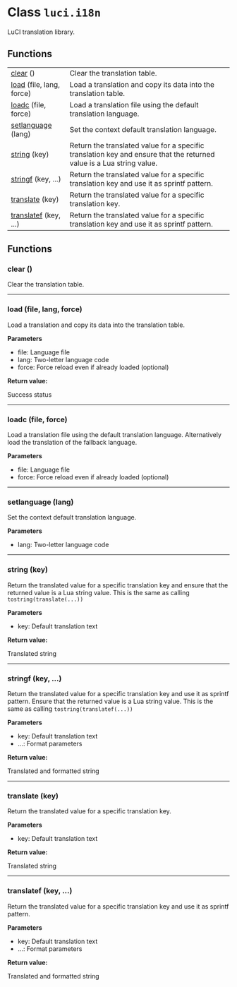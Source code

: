 # Class `luci.i18n`

LuCI translation library.

## Functions

|                                                   |                                                                                                                      |
| -                                                 | -                                                                                                                    |
| [clear](#clear) ()                                | Clear the translation table.                                                                                         |
| [load](#load-file-lang-force) (file, lang, force) | Load a translation and copy its data into the translation table.                                                     |
| [loadc](#loadc-file-force) (file, force)          | Load a translation file using the default translation language.                                                      |
| [setlanguage](#setlanguage-lang) (lang)           | Set the context default translation language.                                                                        |
| [string](#string-key) (key)                       | Return the translated value for a specific translation key and ensure that the returned value is a Lua string value. |
| [stringf](#stringf-key) (key, ...)                | Return the translated value for a specific translation key and use it as sprintf pattern.                            |
| [translate](#translate-key) (key)                 | Return the translated value for a specific translation key.                                                          |
| [translatef](#translatef-key) (key, ...)          | Return the translated value for a specific translation key and use it as sprintf pattern.                            |

## Functions

### clear ()

Clear the translation table.

---
### load (file, lang, force)

Load a translation and copy its data into the translation table.

**Parameters**

- file: Language file
- lang: Two-letter language code
- force: Force reload even if already loaded (optional)

**Return value:**

Success status

---
### loadc (file, force)

Load a translation file using the default translation language. Alternatively load the translation of the fallback language.

**Parameters**

- file: Language file
- force: Force reload even if already loaded (optional)

---
### setlanguage (lang)

Set the context default translation language.

**Parameters**

- lang: Two-letter language code

---
### string (key)

Return the translated value for a specific translation key and ensure that the returned value is a Lua string value. This is the same as calling `tostring(translate(...))`

**Parameters**

- key: Default translation text

**Return value:**

Translated string

---
### stringf (key, ...)

Return the translated value for a specific translation key and use it as sprintf pattern. Ensure that the returned value is a Lua string value. This is the same as calling `tostring(translatef(...))`

**Parameters**

- key: Default translation text
- ...: Format parameters

**Return value:**

Translated and formatted string

---
### translate (key)

Return the translated value for a specific translation key.

**Parameters**

- key: Default translation text

**Return value:**

Translated string

---
### translatef (key, ...)

Return the translated value for a specific translation key and use it as sprintf pattern.

**Parameters**

- key: Default translation text
- ...: Format parameters

**Return value:**

Translated and formatted string
